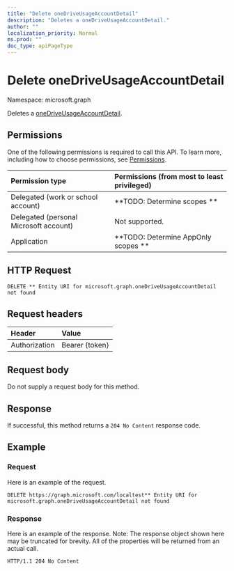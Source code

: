 ```yaml
---
title: "Delete oneDriveUsageAccountDetail"
description: "Deletes a oneDriveUsageAccountDetail."
author: ""
localization_priority: Normal
ms.prod: ""
doc_type: apiPageType
---
```


# Delete oneDriveUsageAccountDetail

Namespace: microsoft.graph

Deletes a [oneDriveUsageAccountDetail](../resources/onedriveusageaccountdetail.md).

## Permissions
One of the following permissions is required to call this API. To learn more, including how to choose permissions, see [Permissions](/concepts/permissions-reference.md).

|Permission type|Permissions (from most to least privileged)|
|:---|:---|
|Delegated (work or school account)|**TODO: Determine scopes **|
|Delegated (personal Microsoft account)|Not supported.|
|Application|**TODO: Determine AppOnly scopes **|

## HTTP Request
<!-- {
  "blockType": "ignored"
}
-->
``` http
DELETE ** Entity URI for microsoft.graph.oneDriveUsageAccountDetail not found
```

## Request headers
|Header|Value|
|:---|:---|
|Authorization|Bearer {token}|

## Request body
Do not supply a request body for this method.

## Response
If successful, this method returns a `204 No Content` response code.

## Example

### Request
Here is an example of the request.
<!-- {
  "blockType": "request",
  "name": "delete_onedriveusageaccountdetail"
}
-->
``` http
DELETE https://graph.microsoft.com/localtest** Entity URI for microsoft.graph.oneDriveUsageAccountDetail not found
```

### Response
Here is an example of the response. Note: The response object shown here may be truncated for brevity. All of the properties will be returned from an actual call.
<!-- {
  "blockType": "response",
  "truncated": true
}
-->
``` http
HTTP/1.1 204 No Content
```

